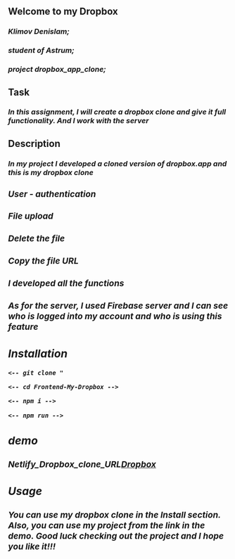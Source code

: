 ## Welcome to my Dropbox
<h3><b><i>Klimov Denislam;</h3></b></i>
<h3><b><i>student of Astrum;</h3></b></i>
<h3><b><i>project dropbox_app_clone;</h3></b></i>

## Task
<h3><i>In this assignment, I will create a dropbox clone and give it full functionality.
And I work with the server</h3></i>

## Description
<h3><i>In my project I developed a cloned version of dropbox.app and this is my dropbox clone
<h3><b><i>User - authentication</h3></b></i>
<h3><b><i>File upload</h3></b></i>
<h3><b><i>Delete the file</h3></b></i>
<h3><b><i>Copy the file URL</h3></b></i>
<h3><b><i>I developed all the functions</h3></b></i>
<h3><i>As for the server, I used Firebase server
and I can see who is logged into my account and who is using this feature</h3></i>

## Installation
```
<-- git clone "
```
```
<-- cd Frontend-My-Dropbox -->
```

```
<-- npm i -->
```
```
<-- npm run -->
```


## demo
<h3><i> Netlify_Dropbox_clone_URL<a href="https://klimov-dropbox-app.netlify.app/">Dropbox</a></i></h3>



## Usage
 <h3><i>You can use my dropbox clone in the Install section.
Also, you can use my project from the link in the demo.
Good luck checking out the project and I hope you like it!!!</h3></i>
